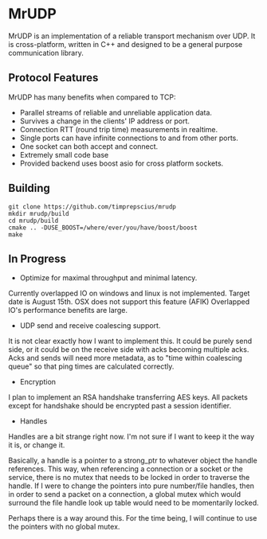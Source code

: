 MrUDP
======

MrUDP is an implementation of a reliable transport mechanism over UDP.
It is cross-platform, written in C++ and designed to be a general purpose communication library.

## Protocol Features

MrUDP has many benefits when compared to TCP:

  * Parallel streams of reliable and unreliable application data.
  * Survives a change in the clients' IP address or port.
  * Connection RTT (round trip time) measurements in realtime.
  * Single ports can have infinite connections to and from other ports.
  * One socket can both accept and connect.
  * Extremely small code base
  * Provided backend uses boost asio for cross platform sockets.
  
## Building
```
git clone https://github.com/timprepscius/mrudp
mkdir mrudp/build
cd mrudp/build
cmake .. -DUSE_BOOST=/where/ever/you/have/boost/boost
make
```

## In Progress

  * Optimize for maximal throughput and minimal latency.
  
Currently overlapped IO on windows and linux is not implemented.  Target date is August 15th.  OSX does not support this feature (AFIK)
Overlapped IO's performance benefits are large.
  
  * UDP send and receive coalescing support.

It is not clear exactly how I want to implement this.  It could be purely send side, or it could be on the receive side with acks becoming multiple acks.
Acks and sends will need more metadata, as to "time within coalescing queue" so that ping times are calculated correctly.

  * Encryption
  
I plan to implement an RSA handshake transferring AES keys.  All packets except for handshake should be encrypted past a session identifier.

  * Handles
  
Handles are a bit strange right now.  I'm not sure if I want to keep it the way it is, or change it.

Basically, a handle is a pointer to a strong_ptr to whatever object the handle references.
This way, when referencing a connection or a socket or the service, there is no mutex that needs to be locked in order to traverse the handle. 
 If I were to change the pointers into pure number/file handles, then in order to send a packet on a connection, a global mutex which would 
 surround the file handle look up table would need to be momentarily locked.
 
Perhaps there is a way around this.  For the time being, I will continue to use the pointers with no global mutex.
